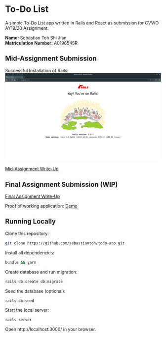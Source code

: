 # To-Do List
A simple To-Do List app written in Rails and React as submission for CVWO AY19/20 Assignment.

**Name:** Sebastian Toh Shi Jian  
**Matriculation Number:** A0196545R

## Mid-Assignment Submission
Successful Installation of Rails:
![rails successful installation](cvwo-submissions/installation.png)

[Mid-Assignment Write-Up](cvwo-submissions/mid-assignment-Sebastian_Toh-A0196545R.pdf)

## Final Assignment Submission (WIP)

[Final Assignment Write-Up](cvwo-submissions/final-assignment-Sebastian_Toh-A0196545R.pdf)

Proof of working application: [Demo](https://limitless-plains-01239.herokuapp.com/)

## Running Locally
Clone this repository:
```bash
git clone https://github.com/sebastiantoh/todo-app.git
```

Install all dependencies:
```bash
bundle && yarn
```

Create database and run migration:
```bash
rails db:create db:migrate
```

Seed the database (optional):
```bash
rails db:seed
```

Start the local server:
```bash
rails server
```

Open http://localhost:3000/ in your browser.
